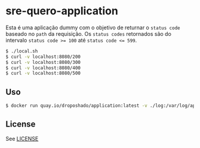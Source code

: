# sre-quero-application

Esta é uma aplicação dummy com o objetivo de returnar o `status code` baseado no `path` da requisição. 
Os `status codes` retornados são do intervalo `status code >= 100` até `status code <= 599`.

```bash
$ ./local.sh
$ curl -v localhost:8080/200
$ curl -v localhost:8080/300
$ curl -v localhost:8080/400
$ curl -v localhost:8080/500
```


## Uso

```bash
$ docker run quay.io/droposhado/application:latest -v ./log:/var/log/app -p 8080:8080
```

## License

See [LICENSE](LICENSE)
